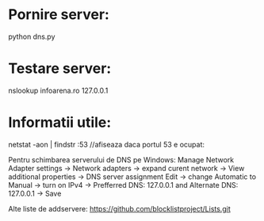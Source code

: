 # Pornire server:
python dns.py

# Testare server:
nslookup infoarena.ro 127.0.0.1

# Informatii utile:
netstat -aon | findstr :53   //afiseaza daca portul 53 e ocupat:

Pentru schimbarea serverului de DNS pe Windows: 
  Manage Network Adapter settings -> Network adapters -> expand curent network -> View additional properties -> DNS server assignment Edit -> change Automatic to Manual ->  turn on IPv4 -> Prefferred DNS: 127.0.0.1 and Alternate DNS: 127.0.0.1 -> Save

Alte liste de addservere: https://github.com/blocklistproject/Lists.git

